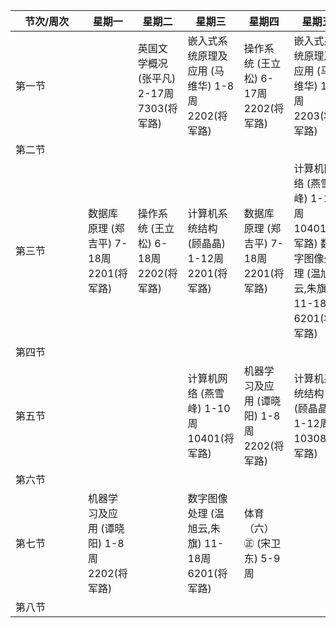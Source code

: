 |<span style="display:inline-block;width:100px">节次/周次</span>| 星期一                                      | 星期二                                     | 星期三                                            | 星期四                                      | 星期五                                                       |
| --------- | ------------------------------------------- | ------------------------------------------ | ------------------------------------------------- | ------------------------------------------- | ------------------------------------------------------------ |
| 第一节    |                                             | 英国文学概况 (张平凡)  2-17周 7303(将军路) | 嵌入式系统原理及应用 (马维华)  1-8周 2202(将军路) | 操作系统 (王立松)  6-17周 2202(将军路)      | 嵌入式系统原理及应用 (马维华)  1-8周 2203(将军路)            |
| 第二节    |                                             |                                            |                                                   |                                             |                                                              |
| 第三节    | 数据库原理 (郑吉平)  7-18周 2201(将军路)    | 操作系统 (王立松)  6-18周 2202(将军路)     | 计算机系统结构 (顾晶晶)  1-12周 2201(将军路)      | 数据库原理 (郑吉平)  7-18周 2201(将军路)    | 计算机网络 (燕雪峰)  1-10周 10401(将军路)  数字图像处理 (温旭云,朱旗)  11-18周 6201(将军路) |
| 第四节    |                                             |                                            |                                                   |                                             |                                                              |
| 第五节    |                                             |                                            | 计算机网络 (燕雪峰)  1-10周 10401(将军路)         | 机器学习及应用 (谭晓阳)  1-8周 2202(将军路) | 计算机系统结构 (顾晶晶)  1-12周 10308(将军路)                |
| 第六节    |                                             |                                            |                                                   |                                             |                                                              |
| 第七节    | 机器学习及应用 (谭晓阳)  1-8周 2202(将军路) |                                            | 数字图像处理 (温旭云,朱旗)  11-18周 6201(将军路)  | 体育（六）㊣ (宋卫东)  5-9周                |                                                              |
| 第八节     |                                             |                                            |                                                   |                                             |                                                              |





